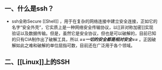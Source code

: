 ## 一、什么是ssh？
- ssh全称Secure [[Shell]] ，用于在复杂的网络连接中建立安全连接，正如它的名字“安全外壳”，它实质上是一种网络安全传输协议，以[[非对称加密]]实现验证以及数据传输。但是，虽然它是安全协议，但也是可以破解的，目前已知的只有CIA制作出了破解工具，所以 ***==一切的安全都是相对安全==*** 。正因破解如此之难和破解的单位屈指可数，目前还在广泛用于各个领域。
## 二、[[Linux]]上的SSH
